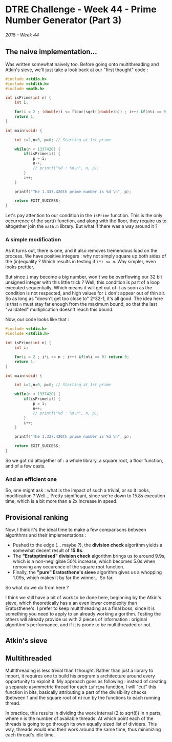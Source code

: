 # DTRE Challenge - Week 44 - Prime Number Generator (Part 3)
###### 2018 - Week 44

## The naive implementation...

Was written somewhat naively too. Before going onto multithreading and Atkin's sieve, we'll just take a look back at our "first thought" code : 

```c
#include <stdio.h>
#include <stdlib.h>
#include <math.h>

int isPrime(int n) {
	int i;

	for(i = 2 ; (double)i <= floor(sqrt((double)n)) ; i++) if(n%i == 0) return 0;
	return 1;
}

int main(void) {

	int i=2,n=0, p=0; // Starting at 1st prime

	while(n < 1337420) {
		if(isPrime(i)) {
			p = i;
			n++;
			// printf("%d : %d\n", n, p);
		}
		i++;
	}

	printf("The 1.337.420th prime number is %d \n", p);

	return EXIT_SUCCESS;
}
```

Let's pay attention to our condition in the `isPrime` function. This is the only occurrence of the sqrt() function, and along with the floor, they require us to altogether join the `math.h` library. But what if there was a way around it ?

### A simple modification

As it turns out, there is one, and it also removes tremendous load on the process. We have positive integers : why not simply square up both sides of the (in)equality ? Which results in testing if `i*i <= n`. Way simpler, even looks prettier. 

But since `i` may become a big number, won't we be overflowing our 32 bit unsigned integer with this little trick ? Well, this condition is part of a loop executed sequentially. Which means it will get out of it as soon as the condition is not respected, and high values for `i` don't appear out of thin air. 
So as long as "doesn't get too close to" 2^32-1, it's all good. The idea here is that `n` must stay far enough from the maximum bound, so that the last "validated" multiplication doesn't reach this bound. 

Now, our code looks like that :

```c
#include <stdio.h>
#include <stdlib.h>

int isPrime(int n) {
	int i;

	for(i = 2 ; i*i <= n ; i++) if(n%i == 0) return 0;
	return 1;
}

int main(void) {

	int i=2,n=0, p=0; // Starting at 1st prime

	while(n < 1337420) {
		if(isPrime(i)) {
			p = i;
			n++;
			// printf("%d : %d\n", n, p);
		}
		i++;
	}

	printf("The 1.337.420th prime number is %d \n", p);

	return EXIT_SUCCESS;
}
```

So we got rid altogether of : a whole library, a square root, a floor function, and of a few casts. 

### And an efficient one 

So, one might ask : what is the impact of such a trivial, or so it looks, modification ?
Well... Pretty significant, since we're down to 15.8s execution time, which is a bit more than a 2x increase in speed. 

## Provisional ranking

Now, I think it's the ideal time to make a few comparisons between algorithms and their implementations : 
* Pushed to the edge (... maybe ?), the **__division check__** algorithm yields a somewhat decent result of **15.8s**.
* The **__"Eratoptimised" division check__** algorithm brings us to around 9.9s, which is a non-negligible 50% increase, which becomes 5.0s when removing any occurence of the square root function.
* Finally, the **__"pure" Eratosthene's sieve__** algorithm gives us a whopping 1.09s, which makes it by far the winner... So far.

So what do we do from here ?

I think we still have a bit of work to be done here, beginning by the Atkin's sieve, which theoretically has a an even lower complexity than Eratosthene's. 
I prefer to keep multithreading as a final boss, since it is something you need to apply to an already working algorithm. Testing the others will already provide us with 2 pieces of information : original algorithm's performance, and if it is prone to be multithreaded or not.

## Atkin's sieve

## Multithreaded

Multithreading is less trivial than I thought. Rather than just a library to import, it requires one to build his program's architecture around every opportunity to exploit it. My approach goes as following : instead of creating a separate asymmetric thread for each `isPrime` function, I will "cut" this function in bits, basically attributing a part of the divisibility checks (between 1 and the square root of n) run by the functions to each running thread.

In practice, this results in dividing the work interval (2 to sqrt(i)) in n parts, where n is the number of available threads. 
At which point each of the threads is going to go through its own equally sized list of dividers. This way, threads would end their work around the same time, thus minimizing each thread's idle time. 
